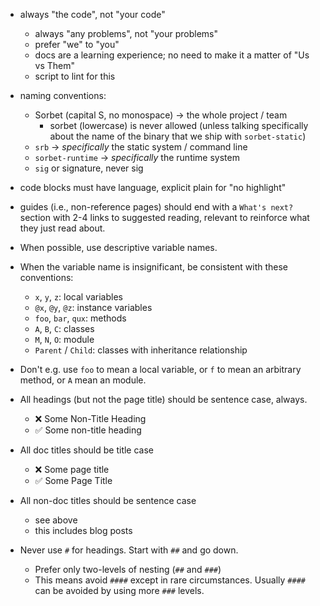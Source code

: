 - always "the code", not "your code"

  - always "any problems", not "your problems"
  - prefer "we" to "you"
  - docs are a learning experience; no need to make it a matter of "Us vs Them"
  - script to lint for this

- naming conventions:

  - Sorbet (capital S, no monospace) → the whole project / team
    - sorbet (lowercase) is never allowed (unless talking specifically about the
      name of the binary that we ship with `sorbet-static`)
  - `srb` → _specifically_ the static system / command line
  - `sorbet-runtime` → _specifically_ the runtime system
  - `sig` or signature, never sig

- code blocks must have language, explicit plain for "no highlight"

- guides (i.e., non-reference pages) should end with a `What's next?` section
  with 2-4 links to suggested reading, relevant to reinforce what they just read
  about.

- When possible, use descriptive variable names.
- When the variable name is insignificant, be consistent with these conventions:
  - `x`, `y`, `z`: local variables
  - `@x`, `@y`, `@z`: instance variables
  - `foo`, `bar`, `qux`: methods
  - `A`, `B`, `C`: classes
  - `M`, `N`, `O`: module
  - `Parent` / `Child`: classes with inheritance relationship
- Don't e.g. use `foo` to mean a local variable, or `f` to mean an arbitrary
  method, or `A` mean an module.

- All headings (but not the page title) should be sentence case, always.

  - ❌ Some Non-Title Heading
  - ✅ Some non-title heading

- All doc titles should be title case

  - ❌ Some page title
  - ✅ Some Page Title

- All non-doc titles should be sentence case

  - see above
  - this includes blog posts

- Never use `#` for headings. Start with `##` and go down.
  - Prefer only two-levels of nesting (`##` and `###`)
  - This means avoid `####` except in rare circumstances. Usually `####` can be
    avoided by using more `###` levels.
